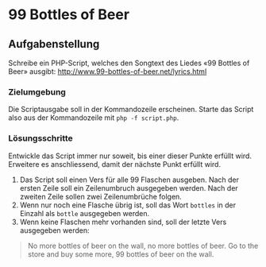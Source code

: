 # 99 Bottles of Beer

## Aufgabenstellung

Schreibe ein PHP-Script, welches den Songtext des Liedes «99 Bottles of Beer» ausgibt: http://www.99-bottles-of-beer.net/lyrics.html

### Zielumgebung

Die Scriptausgabe soll in der Kommandozeile erscheinen. Starte das Script also aus der Kommandozeile mit `php -f script.php`.

### Lösungsschritte

Entwickle das Script immer nur soweit, bis einer dieser Punkte erfüllt wird. Erweitere es anschliessend, damit der nächste Punkt erfüllt wird.

1. Das Script soll einen Vers für alle 99 Flaschen ausgeben.
   Nach der ersten Zeile soll ein Zeilenumbruch ausgegeben werden. Nach der zweiten Zeile sollen zwei Zeilenumbrüche folgen.
3. Wenn nur noch eine Flasche übrig ist, soll das Wort `bottles` in der Einzahl als `bottle` ausgegeben werden.
4. Wenn keine Flaschen mehr vorhanden sind, soll der letzte Vers ausgegeben werden:

> No more bottles of beer on the wall, no more bottles of beer. 
Go to the store and buy some more, 99 bottles of beer on the wall.